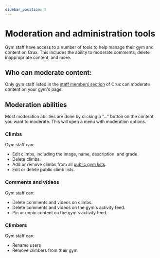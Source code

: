 ```yaml
---
sidebar_position: 5
---
```


# Moderation and administration tools

Gym staff have access to a number of tools to help manage their gym and content on Crux. This includes the ability to moderate comments, delete inappropriate content, and more.

## Who can moderate content:

Only gym staff listed in the [staff members section](/docs/documentation-for-gym-staff/managing-your-gym-on-crux/gym-settings-and-staff-members.md) of Crux can moderate content on your gym's page.

## Moderation abilities

Most moderation abilities are done by clicking a "..." button on the content you want to moderate. This will open a menu with moderation options.

### Climbs

Gym staff can:

- Edit climbs, including the image, name, description, and grade.
- Delete climbs.
- Add or remove climbs from all [public gym lists](/docs/documentation-for-climbers/crux-app-features/climb-lists.md).
- Edit or delete public climb lists.

### Comments and videos

Gym staff can:

- Delete comments and videos on climbs.
- Delete comments and videos on the gym's activity feed.
- Pin or unpin content on the gym's activity feed.

### Climbers

Gym staff can:

- Rename users
- Remove climbers from their gym
